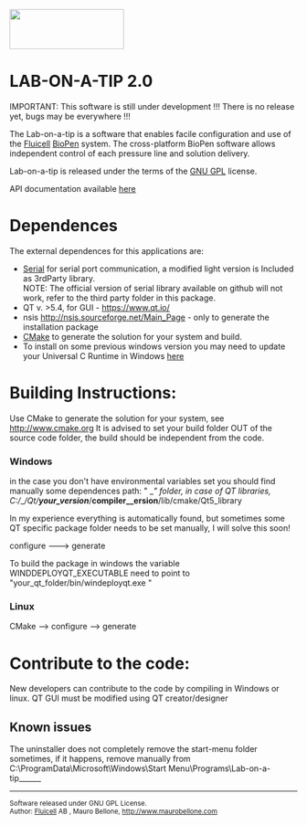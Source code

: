 <a href="http://fluicell.com/"><img src="https://github.com/bellonemauro/Labonatip2.0/blob/master/apps/Lab-on-a-tip/icons/fluicell_logo_BIG.png"  width="200" height="70" /></a>

# LAB-ON-A-TIP 2.0

IMPORTANT: This software is still under development !!! There is no release yet, bugs may be everywhere !!!

The Lab-on-a-tip is a software that enables facile configuration and use of the <a href="http://fluicell.com/">Fluicell</a> <a href="http://fluicell.com/thebiopensystem/">BioPen</a> system. 
The cross-platform BioPen software allows independent control of each pressure line and solution delivery.

Lab-on-a-tip is released under the terms of the <a href="https://www.gnu.org/licenses/gpl-3.0.en.html">GNU GPL</a> license. 

API documentation available <a href="https://bellonemauro.github.io/PPC1API-docs.io/">here</a>

# Dependences

The external dependences for this applications are:
  - <a href="https://github.com/wjwwood/serial">Serial</a> for serial port communication, a modified light version is Included as 3rdParty library. <br>
    NOTE: The official version of serial library available on github will not work, refer to the third party folder in this package.
  - QT  v. >5.4, for GUI - https://www.qt.io/
  - nsis http://nsis.sourceforge.net/Main_Page - only to generate the installation package
  - <a href="http://www.cmake.org">CMake</a> to generate the solution for your system and build. 
  - To install on some previous windows version you may need to update your Universal C Runtime in Windows <a href="https://support.microsoft.com/en-us/help/2999226/update-for-universal-c-runtime-in-windows">here</a>


# Building Instructions:

Use CMake to generate the solution for your system, see http://www.cmake.org
It is advised to set your build folder OUT of the source code folder, the build should be independent from the code. 


### Windows 
in the case you don't have environmental variables set you should find manually some dependences path:
" \__\" folder, in case of QT libraries, C:/___/Qt/__your_version___/__compiler__ersion__/lib/cmake/Qt5_library 

In my experience everything is automatically found, but sometimes some QT specific package folder needs to be set manually, I will solve this soon! 

configure --->  generate

To build the package in windows the variable WINDDEPLOYQT_EXECUTABLE need to point to "your_qt_folder/bin/windeployqt.exe "

### Linux 

CMake --> configure --> generate 



# Contribute to the code:

New developers can contribute to the code by compiling in Windows or linux.
QT GUI must be modified using QT creator/designer


## Known issues
The uninstaller does not completely remove the start-menu folder sometimes, 
if it happens, remove manually from C:\ProgramData\Microsoft\Windows\Start Menu\Programs\Lab-on-a-tip______

---------------------------------------------------------------------
<sup> Software released under GNU GPL License. <br>
Author: <a href="http://fluicell.com/">Fluicell</a> AB , Mauro Bellone, http://www.maurobellone.com <br> </sup>
